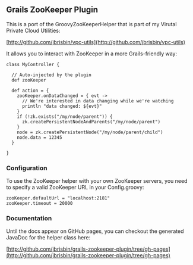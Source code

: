 ## Grails ZooKeeper Plugin

This is a port of the GroovyZooKeeperHelper that is part of my
Virutal Private Cloud Utilities:

[http://github.com/jbrisbin/vpc-utils](http://github.com/jbrisbin/vpc-utils)

It allows you to interact with ZooKeeper in a more Grails-friendly way:

<pre><code>class MyController {

  // Auto-injected by the plugin
  def zooKeeper

  def action = {
    zooKeeper.onDataChanged = { evt ->
      // We're interested in data changing while we're watching
      println "data changed: ${evt}"
    }
    if (!zk.exists("/my/node/parent")) {
      zk.createPersistentNodeAndParents("/my/node/parent")
    }
    node = zk.createPersistentNode("/my/node/parent/child")
    node.data = 12345
  }

}
</code></pre>

### Configuration

To use the ZooKeeper helper with your own ZooKeeper servers, you need
to specify a valid ZooKeeper URL in your Config.groovy:

<pre><code>zooKeeper.defaultUrl = "localhost:2181"
zooKeeper.timeout = 20000
</code></pre>

### Documentation

Until the docs appear on GitHub pages, you can checkout the generated JavaDoc
for the helper class here:

[http://github.com/jbrisbin/grails-zookeeper-plugin/tree/gh-pages](http://github.com/jbrisbin/grails-zookeeper-plugin/tree/gh-pages)